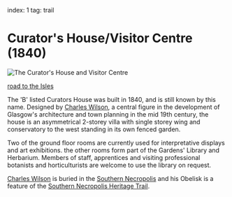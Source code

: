 index: 1
tag: trail

# Curator's House/Visitor Centre (1840)

![The Curator's House and Visitor Centre](image:curators-house.jpg)

[road to the Isles](audio:road-to-the-isles.mp3)

The 'B' listed Curators House was built in 1840, and is still known by
this name. Designed by [Charles Wilson][1], a central figure in the
development of Glasgow's architecture and town planning in the mid
19th century, the house is an asymmetrical 2-storey villa with single
storey wing and conservatory to the west standing in its own fenced
garden.

Two of the ground floor rooms are currently used for interpretative
displays and art exhibitions. the other rooms form part of the
Gardens' Library and Herbarium.  Members of staff, apprentices and
visiting professional botanists and horticulturists are welcome to use
the library on request.

[Charles Wilson][1] is buried in the [Southern Necropolis][2] and his
Obelisk is a feature of the [Southern Necropolis Heritage Trail][3].

[1]: /wiki/Charles_Wilson_(Scottish_architect)
[2]: /wiki/Southern_Necropolis
[3]: http://www.southernnecropolis.co.uk/SN_final.pdf
